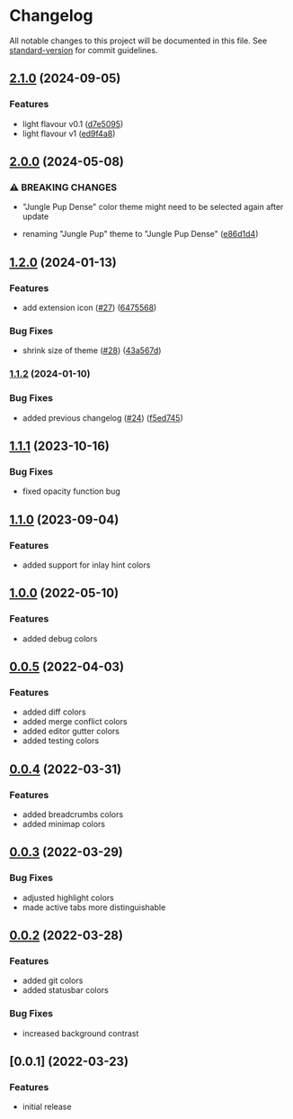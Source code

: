 # Changelog

All notable changes to this project will be documented in this file. See [standard-version](https://github.com/conventional-changelog/standard-version) for commit guidelines.

## [2.1.0](https://github.com/keller00/JunglePup/compare/v2.0.0...v2.1.0) (2024-09-05)


### Features

* light flavour v0.1 ([d7e5095](https://github.com/keller00/JunglePup/commit/d7e50952b9ee8cadc8ec0760e103fbeb2e83edc9))
* light flavour v1 ([ed9f4a8](https://github.com/keller00/JunglePup/commit/ed9f4a87a0425988fd4982d972943ad8da5068bb))

## [2.0.0](https://github.com/keller00/JunglePup/compare/v1.2.0...v2.0.0) (2024-05-08)


### ⚠ BREAKING CHANGES

* "Jungle Pup Dense" color theme might need to be selected again after update

* renaming "Jungle Pup" theme to "Jungle Pup Dense" ([e86d1d4](https://github.com/keller00/JunglePup/commit/e86d1d4d244787821f0c9feeb7c3ebff87d460a3))

## [1.2.0](https://github.com/keller00/JunglePup/compare/v1.1.2...v1.2.0) (2024-01-13)


### Features

* add extension icon ([#27](https://github.com/keller00/JunglePup/issues/27)) ([6475568](https://github.com/keller00/JunglePup/commit/647556856a31bbb4c396c91fed7b249f1cf09979))


### Bug Fixes

* shrink size of theme ([#28](https://github.com/keller00/JunglePup/issues/28)) ([43a567d](https://github.com/keller00/JunglePup/commit/43a567deb9121b452c9d38808274f463f6897a21))

### [1.1.2](https://github.com/keller00/JunglePup/compare/v1.1.1...v1.1.2) (2024-01-10)


### Bug Fixes

* added previous changelog ([#24](https://github.com/keller00/JunglePup/issues/24)) ([f5ed745](https://github.com/keller00/JunglePup/commit/f5ed7458ad0c7393e5dd6511addabfea2b82a452))

## [1.1.1](https://github.com/JunglePup/code/compare/v1.1.0...v1.1.1) (2023-10-16)


### Bug Fixes

* fixed opacity function bug



## [1.1.0](https://github.com/JunglePup/code/compare/v1.0.0...v1.1.0) (2023-09-04)


### Features

* added support for inlay hint colors 



## [1.0.0](https://github.com/JunglePup/code/compare/v0.0.5...v1.0.0) (2022-05-10)


### Features

* added debug colors



## [0.0.5](https://github.com/JunglePup/code/compare/v0.0.4...v0.0.5) (2022-04-03)


### Features

* added diff colors
* added merge conflict colors
* added editor gutter colors
* added testing colors



## [0.0.4](https://github.com/JunglePup/code/compare/v0.0.3...v0.0.4) (2022-03-31)


### Features

* added breadcrumbs colors
* added minimap colors



## [0.0.3](https://github.com/JunglePup/code/compare/v0.0.2...v0.0.3) (2022-03-29)


### Bug Fixes

* adjusted highlight colors
* made active tabs more distinguishable



## [0.0.2](https://github.com/JunglePup/code/compare/v0.0.1...v0.0.2) (2022-03-28)


### Features

* added git colors
* added statusbar colors


### Bug Fixes

* increased background contrast



## [0.0.1] (2022-03-23)


### Features

* initial release
